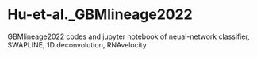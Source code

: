 # Hu-et-al._GBMlineage2022
GBMlineage2022
codes and jupyter notebook of neual-network classifier, SWAPLINE, 1D deconvolution, RNAvelocity
